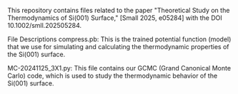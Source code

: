 This repository contains files related to the paper  "Theoretical Study on the Thermodynamics of Si(001) Surface," [Small 2025, e05284] with the DOI 10.1002/smll.202505284.

File Descriptions
  compress.pb: This is the trained potential function (model) that we use for simulating and calculating the thermodynamic properties of the Si(001) surface.

  MC-20241125_3X1.py: This file contains our GCMC (Grand Canonical Monte Carlo) code, which is used to study the thermodynamic behavior of the Si(001) surface.
